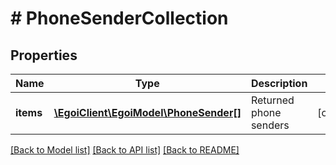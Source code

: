 # # PhoneSenderCollection

## Properties

Name | Type | Description | Notes
------------ | ------------- | ------------- | -------------
**items** | [**\EgoiClient\EgoiModel\PhoneSender[]**](PhoneSender.md) | Returned phone senders | [optional] 

[[Back to Model list]](../../README.md#documentation-for-models) [[Back to API list]](../../README.md#documentation-for-api-endpoints) [[Back to README]](../../README.md)


